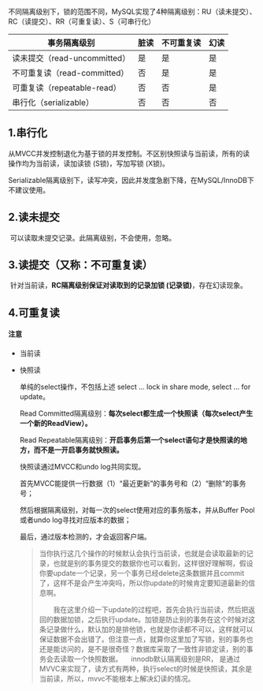 不同隔离级别下，锁的范围不同，MySQL实现了4种隔离级别：RU（读未提交）、RC（读提交）、RR（可重复读）、S（可串行化）

| 事务隔离级别                 | 脏读 | 不可重复读 | 幻读 |
| ---------------------------- | ---- | ---------- | ---- |
| 读未提交（read-uncommitted） | 是   | 是         | 是   |
| 不可重复读（read-committed） | 否   | 是         | 是   |
| 可重复读（repeatable-read）  | 否   | 否         | 是   |
| 串行化（serializable）       | 否   | 否         | 否   |

## 1.串行化

​    从MVCC并发控制退化为基于锁的并发控制。不区别快照读与当前读，所有的读操作均为当前读，读加读锁 (S锁)，写加写锁 (X锁)。

Serializable隔离级别下，读写冲突，因此并发度急剧下降，在MySQL/InnoDB下不建议使用。

## 2.读未提交

​    可以读取未提交记录。此隔离级别，不会使用，忽略。

## 3.读提交（又称：不可重复读）

​    针对当前读，**RC隔离级别保证对读取到的记录加锁 (记录锁)**，存在幻读现象。

## 4.可重复读



#### 注意

* 当前读

  

* 快照读

  单纯的select操作，不包括上述 select ... lock in share mode, select ... for update。

  Read Committed隔离级别：**每次select都生成一个快照读（每次select产生一个新的ReadView）。**

  Read Repeatable隔离级别：**开启事务后第一个select语句才是快照读的地方，而不是一开启事务就快照读。**

  快照读通过MVCC和undo log共同实现。

  首先MVCC能提供一行数据（1）“最近更新”的事务号和（2）“删除”的事务号；

  然后根据隔离级别，对每一次的select使用对应的事务版本，并从Buffer Pool或者undo log寻找对应版本的数据；

  最后，通过版本检测的，才会返回客户端。

  > 当你执行这几个操作的时候默认会执行当前读，也就是会读取最新的记录，也就是别的事务提交的数据你也可以看到，这样很好理解啊，假设你要update一个记录，另一个事务已经delete这条数据并且commit了，这样不是会产生冲突吗，所以你update的时候肯定要知道最新的信息啊。
  >
  >   我在这里介绍一下update的过程吧，首先会执行当前读，然后把返回的数据加锁，之后执行update。加锁是防止别的事务在这个时候对这条记录做什么，默认加的是排他锁，也就是你读都不可以，这样就可以保证数据不会出错了。但注意一点，就算你这里加了写锁，别的事务也还是能访问的，是不是很奇怪？数据库采取了一致性非锁定读，别的事务会去读取一个快照数据。
  >   innodb默认隔离级别是RR， 是通过MVVC来实现了，读方式有两种，执行select的时候是快照读，其余是当前读，所以，mvvc不能根本上解决幻读的情况。